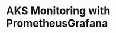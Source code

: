 # AKS Monitoring with PrometheusGrafana                                                                                                                                                                                                                                                                                                     
